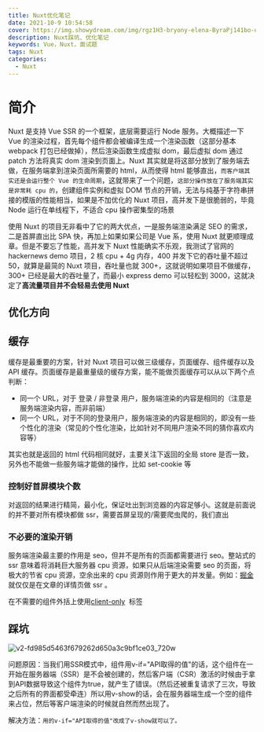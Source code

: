 ```yaml
---
title: Nuxt优化笔记
date: 2021-10-9 10:54:58
cover: https://img.showydream.com/img/rgz1H3-bryony-elena-ByraPj141bo-unsplash.jpg
description: Nuxt踩坑、优化笔记
keywords: Vue，Nuxt，面试题
tags: Nuxt
categories: 
  - Nuxt
---
```




# 简介

Nuxt 是支持 Vue SSR 的一个框架，底层需要运行 Node 服务。大概描述一下 Vue 的渲染过程，首先每个组件都会被编译生成一个渲染函数（这部分基本 webpack 打包已经做掉），然后渲染函数生成虚拟 dom，最后虚拟 dom 通过 patch 方法将真实 dom 渲染到页面上。Nuxt 其实就是将这部分放到了服务端去做，在服务端拿到渲染页面所需要的 html，从而使得 html 能够直出，`而客户端其实还是会运行整个 Vue 的生命周期`，这就带来了一个问题，`这部分操作放在了服务端其实是非常耗 cpu 的`，创建组件实例和虚拟 DOM 节点的开销，无法与纯基于字符串拼接的模版的性能相当，如果是不加优化的 Nuxt 项目，高并发下是很脆弱的，毕竟 Node 运行在单线程下，不适合 cpu 操作密集型的场景

使用 Nuxt 的项目无非看中了它的两大优点，一是服务端渲染满足 SEO 的需求，二是首屏直出比 SPA 快，再加上如果如果公司是 Vue 系，使用 Nuxt 就更顺理成章。但是不要忘了性能，高并发下 Nuxt 性能确实不乐观，我测试了官网的 hackernews demo 项目，2 核 cpu + 4g 内存，400 并发下它的吞吐量不超过 50，就算是最简的 Nuxt 项目，吞吐量也就 300+，这就说明如果项目不做缓存，300+ 已经是最大的吞吐量了，而最小 express demo 可以轻松到 3000，这就决定了**高流量项目并不会轻易去使用 Nuxt**

## 优化方向

## 缓存

缓存是最重要的方案，针对 Nuxt 项目可以做三级缓存，页面缓存、组件缓存以及 API 缓存。页面缓存是最重量级的缓存方案，能不能做页面缓存可以从以下两个点判断：

- 同一个 URL，对于 登录 / 非登录 用户，服务端渲染的内容是相同的（注意是服务端渲染内容，而非前端）
- 同一个 URL，对于不同的登录用户，服务端渲染的内容是相同的，即没有一些个性化的渲染（常见的个性化渲染，比如针对不同用户渲染不同的猜你喜欢内容等）

其实也就是返回的 html 代码相同就好，主要关注下返回的全局 store 是否一致，另外也不能做一些服务端才能做的操作，比如 set-cookie 等

### 控制好首屏模块个数

对返回的结果进行精简，最小化，保证吐出到浏览器的内容足够小。这就是前面说的并不要对所有模块都做 ssr，需要首屏呈现的/需要爬虫爬的，我们直出

### 不必要的渲染开销

服务端渲染最主要的作用是 seo，但并不是所有的页面都需要进行 seo。整站式的 ssr 意味着将消耗巨大服务器 cpu 资源，如果只从后端渲染需要 seo 的页面，将极大的节省 cpu 资源，空余出来的 cpu 资源则作用于更大的并发量。例如：[掘金](https://juejin.im/) 就仅仅是在文章的详情页做 ssr 。

在不需要的组件外括上使用[client-only](https://www.nuxtjs.cn/api/components-client-only)  标签



## 踩坑

![v2-fd985d5463f679262d650a3c9bf1ce03_720w](https://img.showydream.com/img/Nz2HuY-v2-fd985d5463f679262d650a3c9bf1ce03_720w.png)

问题原因：当我们用SSR模式中，组件用v-if="API取得的值"的话，这个组件在一开始在服务器端（SSR）是不会被创建的，然后客户端（CSR）激活的时候由于拿到API数据导致这个组件为true，就产生了错误。（然后还被重复请求了三次，导致之后所有的界面都受牵连）所以用v-show的话，会在服务器端生成一个空的组件来占位，然后等客户端渲染的时候就自然而然出现了。

解决方法：`用的v-if="API取得的值"改成了v-show就可以了。`
